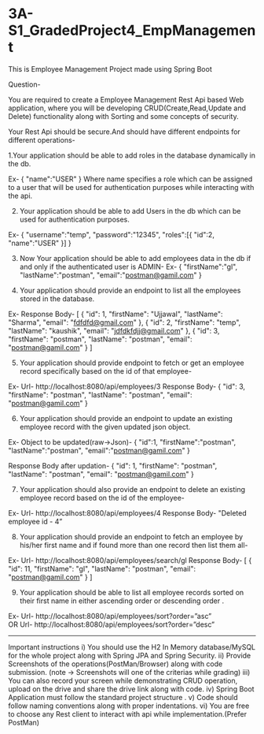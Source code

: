 # 3A-S1_GradedProject4_EmpManagement
This is Employee Management Project made using Spring Boot

Question-

You are required to create a Employee Management Rest Api based Web application, where you will be developing CRUD(Create,Read,Update and Delete) functionality along with Sorting and some concepts of security.

Your Rest Api should be secure.And should have different endpoints for different operations-

1.Your application should be able to add roles in the database dynamically in the db.

Ex-
	{
    "name":"USER"
}
Where name specifies a role which can be assigned to a user that will be used for authentication purposes while interacting with the api.

2. Your application should be able to add Users in the db which can be used for authentication purposes.

Ex-
	{
    "username":"temp",
    "password":"12345",
    "roles":[{
        "id":2,
        "name":"USER"
    }]
}

3. Now Your application should be able to add employees data in the db if and only if the authenticated user is ADMIN-
Ex-
	{
    "firstName":"gl",
    "lastName":"postman",
    "email":"postman@gamil.com"
}

4. Your application should provide an endpoint to list all the employees stored in the database.

Ex- 
	Response Body-
[
    {
        "id": 1,
        "firstName": "Ujjawal",
        "lastName": "Sharma",
        "email": "fdfdfd@gmail.com"
    },
    {
        "id": 2,
        "firstName": "temp",
        "lastName": "kaushik",
        "email": "jdfdkfdjj@gmail.com"
    },
    {
        "id": 3,
        "firstName": "postman",
        "lastName": "postman",
        "email": "postman@gamil.com"
    }
]

5. Your application should provide endpoint to fetch or get an employee record specifically based on the id of that employee-

Ex- 	Url- http://localhost:8080/api/employees/3
	Response Body-
{
    "id": 3,
    "firstName": "postman",
    "lastName": "postman",
    "email": "postman@gamil.com"
}

6. Your application should provide an endpoint to update an existing employee record with the given updated json object.

Ex-
	Object to be updated(raw->Json)- 
{
    "id":1,
    "firstName":"postman",
    "lastName":"postman",
    "email":"postman@gamil.com"
}

Response Body after updation-
{
    "id": 1,
    "firstName": "postman",
    "lastName": "postman",
    "email": "postman@gamil.com"
}

7. Your application should also provide an endpoint to delete an existing employee record based on the id of the employee-

Ex-
	Url- http://localhost:8080/api/employees/4
	Response Body-
"Deleted employee id - 4”

8.  Your application should provide an endpoint to fetch an employee by his/her first name and if found more than one record then list them all-

Ex-
	Url- http://localhost:8080/api/employees/search/gl
	Response Body-
[
    {
        "id": 11,
        "firstName": "gl",
        "lastName": "postman",
        "email": "postman@gamil.com"
    }
]

9. Your application should be able to list all employee records sorted on their first name in either ascending order or descending order .

Ex- 
	Url- http://localhost:8080/api/employees/sort?order=”asc”  
		   OR
	Url- http://localhost:8080/api/employees/sort?order=”desc”
	


-------------------------------------------------------------------------------------------------------------------------

Important instructions 
i) You should use the H2 In Memory database/MySQL for the whole project along with Spring JPA and Spring Security.
ii) Provide Screenshots of the operations(PostMan/Browser) along with code submission. (note → Screenshots will one of the criterias while grading)
 iii) You can also record your screen while demonstrating CRUD operation, upload on the drive and share the drive link along with code. 
iv) Spring Boot Application must follow the standard project structure .
v) Code should follow naming conventions along with proper indentations. vi) You are free to choose any Rest client to interact with api while implementation.(Prefer PostMan)

